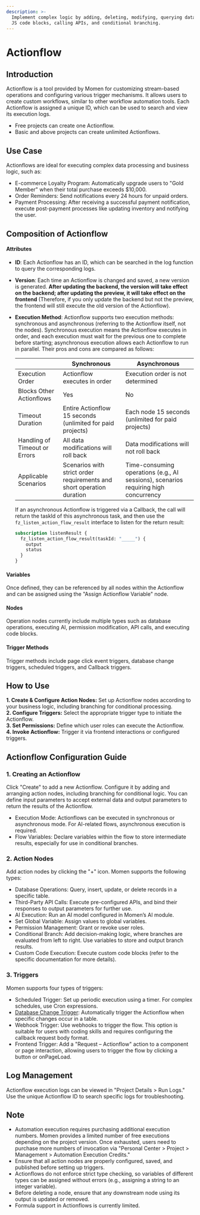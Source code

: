 ```yaml
---
description: >-
  Implement complex logic by adding, deleting, modifying, querying data, writing
  JS code blocks, calling APIs, and conditional branching.
---
```


# Actionflow

## Introduction

Actionflow is a tool provided by Momen for customizing stream-based operations and configuring various trigger mechanisms. It allows users to create custom workflows, similar to other workflow automation tools. Each Actionflow is assigned a unique ID, which can be used to search and view its execution logs.

* Free projects can create one Actionflow.
* Basic and above projects can create unlimited Actionflows.

## Use Case

Actionflows are ideal for executing complex data processing and business logic, such as:

* E-commerce Loyalty Program: Automatically upgrade users to "Gold Member" when their total purchase exceeds $10,000.
* Order Reminders: Send notifications every 24 hours for unpaid orders.
* Payment Processing: After receiving a successful payment notification, execute post-payment processes like updating inventory and notifying the user.

## Composition of Actionflow

#### Attributes

* **ID**: Each Actionflow has an ID, which can be searched in the log function to query the corresponding logs.
* **Version**: Each time an Actionflow is changed and saved, a new version is generated. **After updating the backend, the version will take effect on the backend; after updating the preview, it will take effect on the frontend** (Therefore, if you only update the backend but not the preview, the frontend will still execute the old version of the Actionflow).
* **Execution Method**: Actionflow supports two execution methods: synchronous and asynchronous (referring to the Actionflow itself, not the nodes). Synchronous execution means the Actionflow executes in order, and each execution must wait for the previous one to complete before starting; asynchronous execution allows each Actionflow to run in parallel. Their pros and cons are compared as follows:

    |                               | Synchronous                                                           | Asynchronous                                                                        |
    | ----------------------------- | --------------------------------------------------------------------- | ----------------------------------------------------------------------------------- |
    | Execution Order               | Actionflow executes in order                                          | Execution order is not determined                                                   |
    | Blocks Other Actionflows      | Yes                                                                   | No                                                                                  |
    | Timeout Duration              | Entire Actionflow 15 seconds (unlimited for paid projects)            | Each node 15 seconds (unlimited for paid projects)                                  |
    | Handling of Timeout or Errors | All data modifications will roll back                                 | Data modifications will not roll back                                               |
    | Applicable Scenarios          | Scenarios with strict order requirements and short operation duration | Time-consuming operations (e.g., AI sessions), scenarios requiring high concurrency |

    If an asynchronous Actionflow is triggered via a Callback, the call will return the taskId of this asynchronous task, and then use the `fz_listen_action_flow_result` interface to listen for the return result:

    ```graphql
    subscription listenResult {
      fz_listen_action_flow_result(taskId: "_____") {
        output
        status
      }
    }
    ```

#### Variables

Once defined, they can be referenced by all nodes within the Actionflow and can be assigned using the "Assign Actionflow Variable" node.

#### Nodes

Operation nodes currently include multiple types such as database operations, executing AI, permission modification, API calls, and executing code blocks.

#### Trigger Methods

Trigger methods include page click event triggers, database change triggers, scheduled triggers, and Callback triggers.

## How to Use

**1. Create & Configure Action Nodes:** Set up Actionflow nodes according to your business logic, including branching for conditional processing.  
**2. Configure Triggers:** Select the appropriate trigger type to initiate the Actionflow.  
**3. Set Permissions:** Define which user roles can execute the Actionflow.  
**4. Invoke Actionflow:** Trigger it via frontend interactions or configured triggers.

## Actionflow Configuration Guide

### 1. Creating an Actionflow

Click "Create" to add a new Actionflow. Configure it by adding and arranging action nodes, including branching for conditional logic. You can define input parameters to accept external data and output parameters to return the results of the Actionflow.

* Execution Mode: Actionflows can be executed in synchronous or asynchronous mode. For AI-related flows, asynchronous execution is required.
* Flow Variables: Declare variables within the flow to store intermediate results, especially for use in conditional branches.

### 2. Action Nodes

Add action nodes by clicking the "+" icon. Momen supports the following types:

* Database Operations: Query, insert, update, or delete records in a specific table.
* Third-Party API Calls: Execute pre-configured APIs, and bind their responses to output parameters for further use.
* AI Execution: Run an AI model configured in Momen’s AI module.
* Set Global Variable: Assign values to global variables.
* Permission Management: Grant or revoke user roles.
* Conditional Branch: Add decision-making logic, where branches are evaluated from left to right. Use variables to store and output branch results.
* Custom Code Execution: Execute custom code blocks (refer to the specific documentation for more details).

### 3. Triggers

Momen supports four types of triggers:

* Scheduled Trigger: Set up periodic execution using a timer. For complex schedules, use Cron expressions.
* [Database Change Trigger](db-trigger.md): Automatically trigger the Actionflow when specific changes occur in a table.
* Webhook Trigger: Use webhooks to trigger the flow. This option is suitable for users with coding skills and requires configuring the callback request body format.
* Frontend Trigger: Add a "Request – Actionflow" action to a component or page interaction, allowing users to trigger the flow by clicking a button or onPageLoad.

## Log Management

Actionflow execution logs can be viewed in "Project Details > Run Logs." Use the unique Actionflow ID to search specific logs for troubleshooting.

## Note

* Automation execution requires purchasing additional execution numbers. Momen provides a limited number of free executions depending on the project version. Once exhausted, users need to purchase more numbers of invocation via "Personal Center > Project > Management > Automation Execution Credits."
* Ensure that all action nodes are properly configured, saved, and published before setting up triggers.
* Actionflows do not enforce strict type checking, so variables of different types can be assigned without errors (e.g., assigning a string to an integer variable).
* Before deleting a node, ensure that any downstream node using its output is updated or removed.
* Formula support in Actionflows is currently limited.
